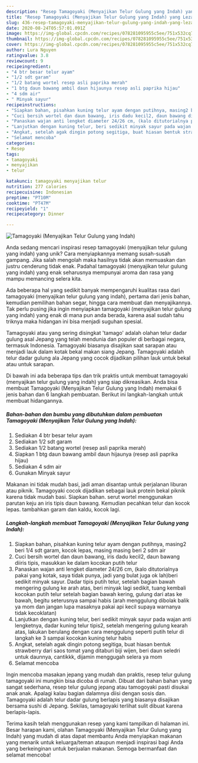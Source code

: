 ```yaml
---
description: "Resep Tamagoyaki (Menyajikan Telur Gulung yang Indah) yang Lezat"
title: "Resep Tamagoyaki (Menyajikan Telur Gulung yang Indah) yang Lezat"
slug: 436-resep-tamagoyaki-menyajikan-telur-gulung-yang-indah-yang-lezat
date: 2020-08-24T05:57:01.091Z
image: https://img-global.cpcdn.com/recipes/078281095955c5ee/751x532cq70/tamagoyaki-menyajikan-telur-gulung-yang-indah-foto-resep-utama.jpg
thumbnail: https://img-global.cpcdn.com/recipes/078281095955c5ee/751x532cq70/tamagoyaki-menyajikan-telur-gulung-yang-indah-foto-resep-utama.jpg
cover: https://img-global.cpcdn.com/recipes/078281095955c5ee/751x532cq70/tamagoyaki-menyajikan-telur-gulung-yang-indah-foto-resep-utama.jpg
author: Lura Nguyen
ratingvalue: 3.8
reviewcount: 9
recipeingredient:
- "4 btr besar telur ayam"
- "1/2 sdt garam"
- "1/2 batang wortel resep asli paprika merah"
- "1 btg daun bawang ambil daun hijaunya resep asli paprika hijau"
- "4 sdm air"
- " Minyak sayur"
recipeinstructions:
- "Siapkan bahan, pisahkan kuning telur ayam dengan putihnya, masing2 beri 1/4 sdt garam, kocok lepas, masing masing beri 2 sdm air"
- "Cuci bersih wortel dan daun bawang, iris dadu kecil2, daun bawang diiris tipis, masukkan ke dalam kocokan putih telur"
- "Panaskan wajan anti lengket diameter 24/26 cm, (kalo ditutorialnya pakai yang kotak, saya tidak punya, jadi yang bulat juga ok lah)beri sedikit minyak sayur. Dadar tipis putih telur, setelah bagian bawah mengering gulung ke arah atas, beri minyak lagi sedikit, tuang kembali kocokan putih telur setelah bagian bawah kering, gulung dari atas ke bawah, begitu seterusnya sampai habis (arah menggulung dibolak balik ya mom dan jangan lupa masaknya pakai api kecil supaya warnanya tidak kecoklatan)"
- "Lanjutkan dengan kuning telur, beri sedikit minyak sayur pada wajan anti lengketnya, dadar kuning telur tipis2, setelah mengering gulung kearah atas, lakukan berulang dengan cara menggulung seperti putih telur di langkah ke 3 sampai kocokan kuning telur habis"
- "Angkat, setelah agak dingin potong segitiga, buat hiasan bentuk strawberry dari saos tomat yang ditaburi biji wijen, beri daun seledri untuk daunnya, cantikkk, dijamin menggugah selera ya mom"
- "Selamat mencoba"
categories:
- Resep
tags:
- tamagoyaki
- menyajikan
- telur

katakunci: tamagoyaki menyajikan telur 
nutrition: 277 calories
recipecuisine: Indonesian
preptime: "PT10M"
cooktime: "PT47M"
recipeyield: "1"
recipecategory: Dinner

---
```



![Tamagoyaki (Menyajikan Telur Gulung yang Indah)](https://img-global.cpcdn.com/recipes/078281095955c5ee/751x532cq70/tamagoyaki-menyajikan-telur-gulung-yang-indah-foto-resep-utama.jpg)

Anda sedang mencari inspirasi resep tamagoyaki (menyajikan telur gulung yang indah) yang unik? Cara menyiapkannya memang susah-susah gampang. Jika salah mengolah maka hasilnya tidak akan memuaskan dan justru cenderung tidak enak. Padahal tamagoyaki (menyajikan telur gulung yang indah) yang enak seharusnya mempunyai aroma dan rasa yang mampu memancing selera kita.

Ada beberapa hal yang sedikit banyak mempengaruhi kualitas rasa dari tamagoyaki (menyajikan telur gulung yang indah), pertama dari jenis bahan, kemudian pemilihan bahan segar, hingga cara membuat dan menyajikannya. Tak perlu pusing jika ingin menyiapkan tamagoyaki (menyajikan telur gulung yang indah) yang enak di mana pun anda berada, karena asal sudah tahu triknya maka hidangan ini bisa menjadi suguhan spesial.

Tamagoyaki atau yang sering disingkat &#39;tamago&#39; adalah olahan telur dadar gulung asal Jepang yang telah mendunia dan populer di berbagai negara, termasuk Indonesia. Tamagoyaki biasanya disajikan saat sarapan atau menjadi lauk dalam kotak bekal makan siang Jepang. Tamagoyaki adalah telur dadar gulung ala Jepang yang cocok dijadikan pilihan lauk untuk bekal atau untuk sarapan.


Di bawah ini ada beberapa tips dan trik praktis untuk membuat tamagoyaki (menyajikan telur gulung yang indah) yang siap dikreasikan. Anda bisa membuat Tamagoyaki (Menyajikan Telur Gulung yang Indah) memakai 6 jenis bahan dan 6 langkah pembuatan. Berikut ini langkah-langkah untuk membuat hidangannya.

<!--inarticleads1-->

##### Bahan-bahan dan bumbu yang dibutuhkan dalam pembuatan Tamagoyaki (Menyajikan Telur Gulung yang Indah):

1. Sediakan 4 btr besar telur ayam
1. Sediakan 1/2 sdt garam
1. Sediakan 1/2 batang wortel (resep asli paprika merah)
1. Siapkan 1 btg daun bawang ambil daun hijaunya (resep asli paprika hijau)
1. Sediakan 4 sdm air
1. Gunakan  Minyak sayur


Makanan ini tidak mudah basi, jadi aman disantap untuk perjalanan liburan atau piknik. Tamagoyaki cocok dijadikan sebagai lauk protein bekal piknik karena tidak mudah basi. Siapkan bahan. serut wortel menggunakan parutan keju an iris tipis daun bawang. Kemudian pecahkan telur dan kocok lepas. tambahkan garam dan kaldu, kocok lagi. 

<!--inarticleads2-->

##### Langkah-langkah membuat Tamagoyaki (Menyajikan Telur Gulung yang Indah):

1. Siapkan bahan, pisahkan kuning telur ayam dengan putihnya, masing2 beri 1/4 sdt garam, kocok lepas, masing masing beri 2 sdm air
1. Cuci bersih wortel dan daun bawang, iris dadu kecil2, daun bawang diiris tipis, masukkan ke dalam kocokan putih telur
1. Panaskan wajan anti lengket diameter 24/26 cm, (kalo ditutorialnya pakai yang kotak, saya tidak punya, jadi yang bulat juga ok lah)beri sedikit minyak sayur. Dadar tipis putih telur, setelah bagian bawah mengering gulung ke arah atas, beri minyak lagi sedikit, tuang kembali kocokan putih telur setelah bagian bawah kering, gulung dari atas ke bawah, begitu seterusnya sampai habis (arah menggulung dibolak balik ya mom dan jangan lupa masaknya pakai api kecil supaya warnanya tidak kecoklatan)
1. Lanjutkan dengan kuning telur, beri sedikit minyak sayur pada wajan anti lengketnya, dadar kuning telur tipis2, setelah mengering gulung kearah atas, lakukan berulang dengan cara menggulung seperti putih telur di langkah ke 3 sampai kocokan kuning telur habis
1. Angkat, setelah agak dingin potong segitiga, buat hiasan bentuk strawberry dari saos tomat yang ditaburi biji wijen, beri daun seledri untuk daunnya, cantikkk, dijamin menggugah selera ya mom
1. Selamat mencoba


Ingin mencoba masakan jepang yang mudah dan praktis, resep telur gulung tamagoyaki ini mungkin bisa dicoba di rumah. Dibuat dari bahan bahan yang sangat sederhana, resep telur gulung jepang atau tamogoyaki pasti disukai anak anak. Apalagi kalau bagian dalamnya diisi dengan sosis dan. Tamagoyaki adalah telur dadar gulung berlapis yang biasanya disajikan bersama sushi di Jepang. Sekilas, tamagoyaki terlihat sulit dibuat karena berlapis-lapis. 

Terima kasih telah menggunakan resep yang kami tampilkan di halaman ini. Besar harapan kami, olahan Tamagoyaki (Menyajikan Telur Gulung yang Indah) yang mudah di atas dapat membantu Anda menyiapkan makanan yang menarik untuk keluarga/teman ataupun menjadi inspirasi bagi Anda yang berkeinginan untuk berjualan makanan. Semoga bermanfaat dan selamat mencoba!
